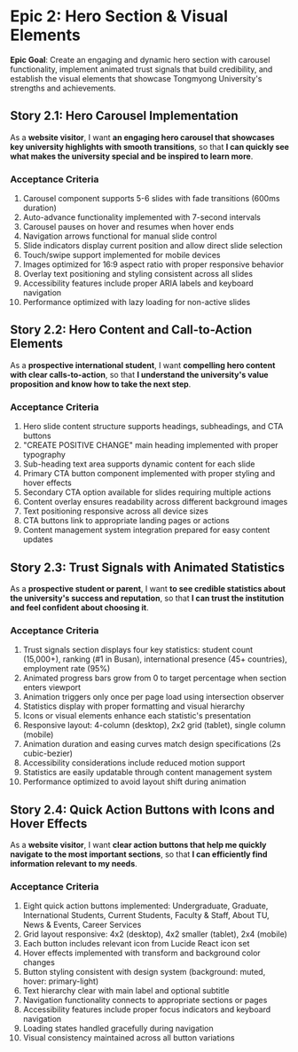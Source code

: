 # Epic 2: Hero Section & Visual Elements

**Epic Goal**: Create an engaging and dynamic hero section with carousel functionality, implement animated trust signals that build credibility, and establish the visual elements that showcase Tongmyong University's strengths and achievements.

## Story 2.1: Hero Carousel Implementation

As a **website visitor**,
I want **an engaging hero carousel that showcases key university highlights with smooth transitions**,
so that **I can quickly see what makes the university special and be inspired to learn more**.

### Acceptance Criteria
1. Carousel component supports 5-6 slides with fade transitions (600ms duration)
2. Auto-advance functionality implemented with 7-second intervals
3. Carousel pauses on hover and resumes when hover ends
4. Navigation arrows functional for manual slide control
5. Slide indicators display current position and allow direct slide selection
6. Touch/swipe support implemented for mobile devices
7. Images optimized for 16:9 aspect ratio with proper responsive behavior
8. Overlay text positioning and styling consistent across all slides
9. Accessibility features include proper ARIA labels and keyboard navigation
10. Performance optimized with lazy loading for non-active slides

## Story 2.2: Hero Content and Call-to-Action Elements

As a **prospective international student**,
I want **compelling hero content with clear calls-to-action**,
so that **I understand the university's value proposition and know how to take the next step**.

### Acceptance Criteria
1. Hero slide content structure supports headings, subheadings, and CTA buttons
2. "CREATE POSITIVE CHANGE" main heading implemented with proper typography
3. Sub-heading text area supports dynamic content for each slide
4. Primary CTA button component implemented with proper styling and hover effects
5. Secondary CTA option available for slides requiring multiple actions
6. Content overlay ensures readability across different background images
7. Text positioning responsive across all device sizes
8. CTA buttons link to appropriate landing pages or actions
9. Content management system integration prepared for easy content updates

## Story 2.3: Trust Signals with Animated Statistics

As a **prospective student or parent**,
I want **to see credible statistics about the university's success and reputation**,
so that **I can trust the institution and feel confident about choosing it**.

### Acceptance Criteria
1. Trust signals section displays four key statistics: student count (15,000+), ranking (#1 in Busan), international presence (45+ countries), employment rate (95%)
2. Animated progress bars grow from 0 to target percentage when section enters viewport
3. Animation triggers only once per page load using intersection observer
4. Statistics display with proper formatting and visual hierarchy
5. Icons or visual elements enhance each statistic's presentation
6. Responsive layout: 4-column (desktop), 2x2 grid (tablet), single column (mobile)
7. Animation duration and easing curves match design specifications (2s cubic-bezier)
8. Accessibility considerations include reduced motion support
9. Statistics are easily updatable through content management system
10. Performance optimized to avoid layout shift during animation

## Story 2.4: Quick Action Buttons with Icons and Hover Effects

As a **website visitor**,
I want **clear action buttons that help me quickly navigate to the most important sections**,
so that **I can efficiently find information relevant to my needs**.

### Acceptance Criteria
1. Eight quick action buttons implemented: Undergraduate, Graduate, International Students, Current Students, Faculty & Staff, About TU, News & Events, Career Services
2. Grid layout responsive: 4x2 (desktop), 4x2 smaller (tablet), 2x4 (mobile)
3. Each button includes relevant icon from Lucide React icon set
4. Hover effects implemented with transform and background color changes
5. Button styling consistent with design system (background: muted, hover: primary-light)
6. Text hierarchy clear with main label and optional subtitle
7. Navigation functionality connects to appropriate sections or pages
8. Accessibility features include proper focus indicators and keyboard navigation
9. Loading states handled gracefully during navigation
10. Visual consistency maintained across all button variations